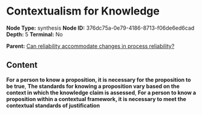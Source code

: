 # Contextualism for Knowledge

**Node Type:** synthesis
**Node ID:** 376dc75a-0e79-4186-8713-f06de6ed6cad
**Depth:** 5
**Terminal:** No

**Parent:** [Can reliability accommodate changes in process reliability?](can-reliability-accommodate-changes-in-process-reliability-antithesis-e12beb80-ef36-4f48-a6d1-4072fd22f16c.md)

## Content

**For a person to know a proposition, it is necessary for the proposition to be true**, **The standards for knowing a proposition vary based on the context in which the knowledge claim is assessed**, **For a person to know a proposition within a contextual framework, it is necessary to meet the contextual standards of justification**
